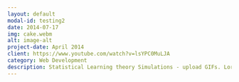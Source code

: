 ```yaml
---
layout: default
modal-id: testing2
date: 2014-07-17
img: cake.webm
alt: image-alt
project-date: April 2014
client: https://www.youtube.com/watch?v=lsYPC0MuLJA
category: Web Development
description: Statistical Learning theory Simulations - upload GIFs. Lorem ipsum dolor sit amet, consectetur adipisicing elit. Mollitia neque assumenda ipsam nihil, molestias magnam, recusandae quos quis inventore quisquam velit asperiores, vitae? Reprehenderit soluta, eos quod consequuntur itaque. Nam.
---
```

